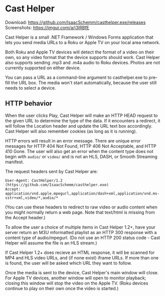 # Cast Helper

Download: https://github.com/IsaacSchemm/casthelper.exe/releases
Screenshots: https://imgur.com/a/j3lRBfE

Cast Helper is a small .NET Framework / Windows Forms application that lets you
send media URLs to a Roku or Apple TV on your local area network.

Both Roku and Apple TV devices will detect the format of a video on their own,
so any video format that the device supports should work. Cast Helper also
supports sending .mp3 and .m4a audio to Roku devices. Photos are not currently
supported on either device.

You can pass a URL as a command-line argument to casthelper.exe to pre-fill
the URL box. The media won't start automatically, because the user still needs
to select a device.

## HTTP behavior

When the user clicks Play, Cast Helper will make an HTTP HEAD request to the
given URL to determine the type of the data. If it encounters a redirect, it
will follow the Location header and update the URL text box accordingly.
Cast Helper will also remember cookies (as long as it is running).

HTTP errors will result in an error message. There are unique error messages
for HTTP 404 Not Found, HTTP 406 Not Acceptable, and HTTP 410 Gone. The user
will also get an error when the content type does not begin with `audio/` or
`video/` and is not an HLS, DASH, or Smooth Streaming manifest.

The request headers sent by Cast Helper are:

    User-Agent: CastHelper/1.2 (https://github.com/IsaacSchemm/casthelper.exe)
	Accept: application/vnd.apple.mpegurl,application/dash+xml,application/vnd.ms-sstr+xml,video/*,audio/*

(You can use these headers to redirect to raw video or audio content when you
might normally return a web page. Note that text/html is missing from the
Accept header.)

To allow the user a choice of multiple items in Cast Helper 1.2+, have your
server return an M3U mformatted playlist as an HTTP 300 response with a
content type of audio/mpegurl. (Do not use an HTTP 200 status code - Cast
Helper will assume the file is an HLS stream.)

If Cast Helper 1.2+ does recieve an HTML response, it will be scanned for MP4
and HLS video URLs, and (if none exist) iframe URLs. If more than one is
found, the user will be asked which URL they want to follow.

Once the media is sent to the device, Cast Helper's main window will close.
For Apple TV devices, another window will open to monitor playback; closing
this window will stop the video on the Apple TV. (Roku devices continue to
play on their own once the video is started.)
